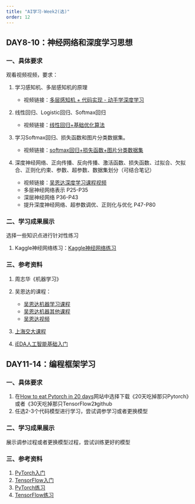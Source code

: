 ```yaml
---
title: "AI学习-Week2(选)"
order: 12
---
```


## DAY8-10：神经网络和深度学习思想

### 一、具体要求
观看视频视频，要求：
1. 学习感知机、多层感知机的原理
   - 视频链接：[多层感知机 + 代码实现 - 动手学深度学习](https://www.bilibili.com/video/BV1hh411U7gn/?spm_id_from=333.999.0.0)

2. 线性回归、Logistic回归、Softmax回归
   - 视频链接：[线性回归+基础优化算法](https://www.bilibili.com/video/BV1PX4y1g7KC/?spm_id_from=333.999.0.0&vd_source=2ac617c241afd7f9774b0add4e647179)
3. 学习Softmax回归、损失函数和图片分类数据集。
   - 视频链接：[softmax回归+损失函数+图片分类数据集](https://www.bilibili.com/video/BV1K64y1Q7wu/?spm_id_from=333.999.0.0)

4. 深度神经网络、正向传播、反向传播、激活函数、损失函数、过拟合、欠拟合、正则化约束、参数、超参数、数据集划分（可结合笔记）

   - 视频链接：[吴恩达深度学习课程视频](https://www.bilibili.com/video/BV1FT4y1E74V/?spm_id_from=333.337.search-card.all.click)
   - 多层神经网络表示 P25-P35
   - 深层神经网络 P36-P43
   - 提升深度神经网络、超参数调优、正则化与优化 P47-P80


### 二、学习成果展示

选择一些知识点进行针对性练习
1. Kaggle神经网络练习：[Kaggle神经网络练习](https://www.kaggle.com/code)

### 三、参考资料

1. 周志华《机器学习》
2. 吴恩达的课程：
   - [吴恩达机器学习课程](https://study.163.com/course/introduction/1210076550.htm)
   - [吴恩达机器其他课程](https://wangkewujie.com/%E5%90%B4%E6%81%A9%E8%BE%BEai%E5%AD%A6%E4%B9%A0%E8%AF%BE%E7%A8%8B%E5%A4%A7%E5%85%A8/)
   - [吴恩达视频](https://www.bilibili.com/video/BV19B4y1W76i/)
3. [上海交大课程](https://space.bilibili.com/95975441/channel/seriesdetail?sid=1586092)

4. [iEDA人工智能基础入门](https://space.bilibili.com/1189298533/channel/seriesdetail?sid=3565340)


## DAY11-14：编程框架学习

### 一、具体要求
1. 在[How to eat Pytorch in 20 days](https://jackiexiao.github.io/eat_pytorch_in_20_days/)网站中选择下载《20天吃掉那只Pytorch》或者《30天吃掉那只TensorFlow2》github
2. 任选2-3个代码模型进行学习，尝试调参学习或者更换模型

### 二、学习成果展示

展示调参过程或者更换模型过程，尝试训练更好的模型


### 三、参考资料
1. [PyTorch入门](https://www.bilibili.com/video/BV1hE411t7RN/?from=search&seid=1911856662818066104&spm_id_from=333.337.0.0)
2. [TensorFlow入门](https://tensorflow.google.cn/tutorials?hl=zh-cn)
3. [PyTorch练习](https://github.com/pytorch/tutorials)
4. [TensorFlow练习](https://github.com/tensorflow/models)
